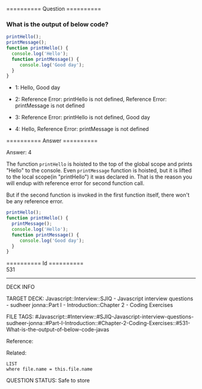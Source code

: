 ========== Question ==========  

### What is the output of below code?

```javascript
printHello();
printMessage();
function printHello() {
  console.log('Hello');
  function printMessage() {
     console.log('Good day');
  }
}
```

- 1: Hello, Good day

- 2: Reference Error: printHello is not defined, Reference Error: printMessage
  is not defined

- 3: Reference Error: printHello is not defined, Good day

- 4: Hello, Reference Error: printMessage is not defined  

========== Answer ==========  

Answer: 4

The function `printHello` is hoisted to the top of the global scope and prints
"Hello" to the console. Even `printMessage` function is hoisted, but it is
lifted to the local scope(in "printHello") it was declared in. That is the
reason you will endup with reference error for second function call.

But if the second function is invoked in the first function itself, there won't
be any reference error.

```javascript
printHello();
function printHello() {
  printMessage();
  console.log('Hello');
  function printMessage() {
     console.log('Good day');
  }
}
```

========== Id ==========  
531

---

DECK INFO

TARGET DECK: Javascript::Interview::SJIQ - Javascript interview questions - sudheer jonna::Part I - Introduction::Chapter 2 - Coding Exercises

FILE TAGS: #Javascript::#Interview::#SJIQ-Javascript-interview-questions-sudheer-jonna::#Part-I-Introduction::#Chapter-2-Coding-Exercises::#531-What-is-the-output-of-below-code-javas

Reference:

Related:

```dataview
LIST
where file.name = this.file.name
```

QUESTION STATUS: Safe to store
